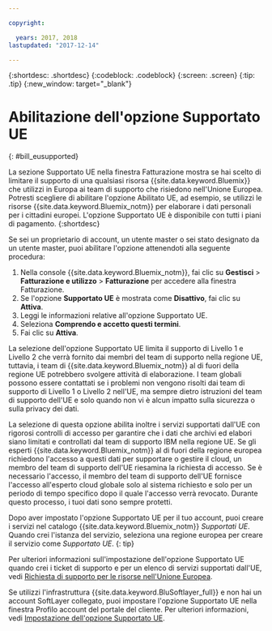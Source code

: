 ```yaml
---

copyright:

  years: 2017, 2018
lastupdated: "2017-12-14"

---
```


{:shortdesc: .shortdesc}
{:codeblock: .codeblock}
{:screen: .screen}
{:tip: .tip}
{:new_window: target="_blank"}

# Abilitazione dell'opzione Supportato UE
{: #bill_eusupported}

La sezione Supportato UE nella finestra Fatturazione mostra se hai scelto di limitare il supporto di una qualsiasi risorsa {{site.data.keyword.Bluemix}} che utilizzi in Europa ai team di supporto che risiedono nell'Unione Europea. Potresti scegliere di abilitare l'opzione Abilitato UE, ad esempio, se utilizzi le risorse {{site.data.keyword.Bluemix_notm}} per elaborare i dati personali per i cittadini europei. L'opzione Supportato UE è disponibile con tutti i piani di pagamento.
{:shortdesc}

Se sei un proprietario di account, un utente master o sei stato designato da un utente master, puoi abilitare l'opzione attenendoti alla seguente procedura:

1. Nella console {{site.data.keyword.Bluemix_notm}}, fai clic su **Gestisci** > **Fatturazione e utilizzo** > **Fatturazione** per accedere alla finestra Fatturazione.  
2. Se l'opzione **Supportato UE** è mostrata come **Disattivo**, fai clic su **Attiva**.
3. Leggi le informazioni relative all'opzione Supportato UE.
4. Seleziona **Comprendo e accetto questi termini**.
5. Fai clic su **Attiva**.

La selezione dell'opzione Supportato UE limita il supporto di Livello 1 e Livello 2 che verrà fornito dai membri del team di supporto nella regione UE, tuttavia, i team di {{site.data.keyword.Bluemix_notm}} al di fuori della regione UE potrebbero svolgere attività di elaborazione. I team globali possono essere contattati se i problemi non vengono risolti dai team di supporto di Livello 1 o Livello 2 nell'UE, ma sempre dietro istruzioni del team di supporto dell'UE e solo quando non vi è alcun impatto sulla sicurezza o sulla privacy dei dati.

La selezione di questa opzione abilita inoltre i servizi supportati dall'UE con rigorosi controlli di accesso per garantire che i dati che archivi ed elabori siano limitati e controllati dal team di supporto IBM nella regione UE. Se gli esperti {{site.data.keyword.Bluemix_notm}} al di fuori della regione europea richiedono l'accesso a questi dati per supportare o gestire il cloud, un membro del team di supporto dell'UE riesamina la richiesta di accesso. Se è necessario l'accesso, il membro del team di supporto dell'UE fornisce l'accesso all'esperto cloud globale solo al sistema richiesto e solo per un periodo di tempo specifico dopo il quale l'accesso verrà revocato. Durante questo processo, i tuoi dati sono sempre protetti.

Dopo aver impostato l'opzione Supportato UE per il tuo account, puoi creare i servizi nel catalogo {{site.data.keyword.Bluemix_notm}} *Supportati UE*. Quando crei l'istanza del servizio, seleziona una regione europea per creare il servizio come *Supportato UE*.
{: tip}

Per ulteriori informazioni sull'impostazione dell'opzione Supportato UE quando crei i ticket di supporto e per un elenco di servizi supportati dall'UE, vedi [Richiesta di supporto per le risorse nell'Unione Europea](/docs/get-support/howtogetsupport.html#eusupported).

Se utilizzi l'infrastruttura {{site.data.keyword.BluSoftlayer_full}} e non hai un account SoftLayer collegato, puoi impostare l'opzione Supportato UE nella finestra Profilo account del portale del cliente. Per ulteriori informazioni, vedi [Impostazione dell'opzione Supportato UE](/docs/customer-portal/cpmanuserprof.html#cp_seteusupported).
